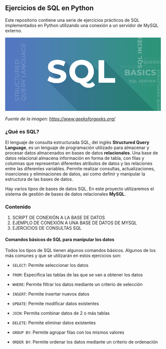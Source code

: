 ## Ejercicios de SQL en Python

Este repositorio contiene una serie de ejercicios prácticos de SQL implementados en Python utilizando una conexión a un servidor de MySQL externo.

![Logo SQL](SQL-Image.png)

*Fuente de la imagen: https://www.geeksforgeeks.org/*

### ¿Qué es SQL?

El lenguaje de consulta estructurada SQL, del inglés **Structured Query Language**, es un lenguaje de programación utilizado para almacenar y procesar datos almacenados en bases de datos **relacionales**. Una base de datos relacional almacena información en forma de tabla, con filas y columnas que representan diferentes atributos de datos y las relaciones entre las diferentes variables. Permite realizar consultas, actualizaciones, inserciones y eliminaciones de datos, así como definir y manipular la estructura de las bases de datos.

Hay varios tipos de bases de datos SQL. En este proyecto utilizaremos el sistema de gestión de bases de datos relacionales **MySQL**.

### Contenido

1. SCRIPT DE CONEXIÓN A LA BASE DE DATOS
2. EJEMPLO DE CONEXIÓN A UNA BASE DE DATOS DE MYSQL
3. EJERCICIOS DE CONSULTAS SQL
   
#### Comandos básicos de SQL para manipular los datos

Todos los tipos de SQL tienen algunos comandos básicos. Algunos de los más comunes y que se utilizarán en estos ejercicios son:

- ``SELECT``: Permite seleccionar los datos

- ``FROM``: Especifica las tablas de las que se van a obtener los datos

- ``WHERE``: Permite filtrar los datos mediante un criterio de selección

- ``INSERT``: Permite insertar nuevos datos

- ``UPDATE``: Permite modificar datos existentes

- ``JOIN``: Permita combinar datos de 2 o más tablas

- ``DELETE``: Permite eliminar datos existentes

- ``GROUP BY``: Permite agrupar filas con los mismos valores

- ``ORDER BY``: Permite ordenar los datos mediante un criterio de ordenación

